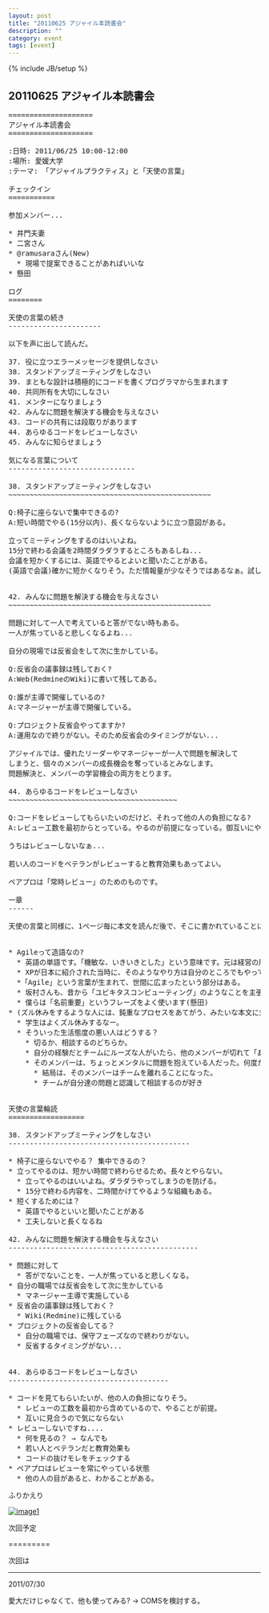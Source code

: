 ```yaml
---
layout: post
title: "20110625 アジャイル本読書会"
description: ""
category: event
tags: [event]
---
```

{% include JB/setup %}


## 20110625 アジャイル本読書会

<pre>
====================
アジャイル本読書会
====================

:日時: 2011/06/25 10:00-12:00
:場所: 愛媛大学
:テーマ: 「アジャイルプラクティス」と「天使の言葉」

チェックイン
===========

参加メンバー...

* 井門夫妻
* 二宮さん
* @ramusaraさん(New)
  * 現場で提案できることがあればいいな
* 懸田

ログ
========

天使の言葉の続き
----------------------

以下を声に出して読んだ。

37. 役に立つエラーメッセージを提供しなさい
38. スタンドアップミーティングをしなさい
39. まともな設計は積極的にコードを書くプログラマから生まれます
40. 共同所有を大切にしなさい
41. メンターになりましょう
42. みんなに問題を解決する機会を与えなさい
43. コードの共有には段取りがあります
44. あらゆるコードをレビューしなさい
45. みんなに知らせましょう

気になる言葉について
------------------------------

38. スタンドアップミーティングをしなさい
~~~~~~~~~~~~~~~~~~~~~~~~~~~~~~~~~~~~~~~~~~~~~~~~

Q:椅子に座らないで集中できるの?
A:短い時間でやる(15分以内)、長くならないように立つ意図がある。

立ってミーティングをするのはいいよね。
15分で終わる会議を2時間ダラダラするところもあるしね...
会議を短かくするには、英語でやるとよいと聞いたことがある。
(英語で会議)確かに短かくなりそう。ただ情報量が少なそうではあるなぁ。試したい。


42. みんなに問題を解決する機会を与えなさい
~~~~~~~~~~~~~~~~~~~~~~~~~~~~~~~~~~~~~~~~~~~~~~~~

問題に対して一人で考えていると答がでない時もある。
一人が焦っていると悲しくなるよね...

自分の現場では反省会をして次に生かしている。

Q:反省会の議事録は残しておく?
A:Web(RedmineのWiki)に書いて残してある。

Q:誰が主導で開催しているの?
A:マネージャーが主導で開催している。

Q:プロジェクト反省会やってますか?
A:運用なので終りがない。そのため反省会のタイミングがない...

アジャイルでは、優れたリーダーやマネージャーが一人で問題を解決して
しまうと、個々のメンバーの成長機会を奪っているとみなします。
問題解決と、メンバーの学習機会の両方をとります。

44. あらゆるコードをレビューしなさい
~~~~~~~~~~~~~~~~~~~~~~~~~~~~~~~~~~~~~~~~

Q:コードをレビューしてもらいたいのだけど、それって他の人の負担になる?
A:レビュー工数を最初からとっている。やるのが前提になっている。御互いにやるので問題ない。

うちはレビューしないなぁ...

若い人のコードをベテランがレビューすると教育効果もあってよい。

ペアプロは「常時レビュー」のためのものです。

一章
------

天使の言葉と同様に、1ページ毎に本文を読んだ後で、そこに書かれていることについての感想、気になることを共有し、それぞれがコメントした。


* Agileって造語なの?
  * 英語の単語です。「機敏な、いきいきとした」という意味です。元は経営の用語であったという話もあります。
  * XPが日本に紹介された当時に、そのようなやり方は自分のところでもやっているというような意見がよくでていた。
  *「Agile」という言葉が生まれて、世間に広まったという部分はある。
  * 坂村さんも、昔から「ユビキタスコンピューティング」のようなことを主張していた。しかしよい名前がついていなかったので、広まらなかった。Globalに広めるためには、よい名前が重要だ。(井門)
  * 僕らは「名前重要」というフレーズをよく使います(懸田)
* (ズル休みをするような人には、鈍重なプロセスをあてがう、みたいな本文に対して)
  * 学生はよくズル休みするなー。
  * そういった生活態度の悪い人はどうする？
    * 切るか、相談するのどちらか。
    * 自分の経験だとチームにルーズな人がいたら、他のメンバーが切れて「あんなやつとは一緒に仕事できん」と言われた
    * そのメンバーは、ちょっとメンタルに問題を抱えている人だった。何度か相談したが、あまり改善されなかった。
      * 結局は、そのメンバーはチームを離れることになった。
      * チームが自分達の問題と認識して相談するのが好き


天使の言葉輪読
==================

38. スタンドアップミーティングをしなさい
-------------------------------------------

* 椅子に座らないでやる？ 集中できるの？
* 立ってやるのは、短かい時間で終わらせるため。長々とやらない。
  * 立ってやるのはいいよね。ダラダラやってしまうのを防げる。
  * 15分で終わる内容を、二時間かけてやるような組織もある。
* 短くするためには？
  * 英語でやるといいと聞いたことがある
  * 工夫しないと長くなるね

42. みんなに問題を解決する機会を与えなさい
---------------------------------------------

* 問題に対して
  * 答がでないことを、一人が焦っていると悲しくなる。
* 自分の職場では反省会をして次に生かしている
  * マネージャー主導で実施している
* 反省会の議事録は残しておく？
  * Wiki(Redmine)に残している
* プロジェクトの反省会してる？
  * 自分の職場では、保守フェーズなので終わりがない。
  * 反省するタイミングがない...


44. あらゆるコードをレビューしなさい
--------------------------------------

* コードを見てもらいたいが、他の人の負担になりそう。
  * レビューの工数を最初から含めているので、やることが前提。
  * 互いに見合うので気にならない
* レビューしないですね....
  * 何を見るの？ → なんでも
  * 若い人とベテランだと教育効果も
  * コードの抜けモレをチェックする
* ペアプロはレビューを常にやっている状態
  * 他の人の目があると、わかることがある。
</pre>

ふりかえり

[![image1](http://farm7.static.flickr.com/6125/5989321276_a9c311cfb9.jpg)](http://www.flickr.com/photos/kakeda/5989321276/)


次回予定

=========

次回は

-------------

2011/07/30

愛大だけじゃなくて、他も使ってみる? → COMSを検討する。
